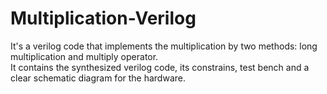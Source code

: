 # Multiplication-Verilog
It's a verilog code that implements the multiplication by two methods: long multiplication and multiply operator.
<br />
It contains the synthesized verilog code, its constrains, test bench and a clear schematic diagram for the hardware.
